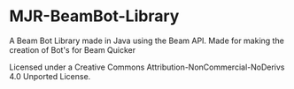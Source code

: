 # MJR-BeamBot-Library
A Beam Bot Library made in Java using the Beam API. Made for making the creation of Bot's for Beam Quicker

Licensed under a Creative Commons Attribution-NonCommercial-NoDerivs 4.0 Unported License.
